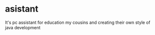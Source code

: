 asistant
========

It's pc assistant for education my cousins and creating their own style of java development 